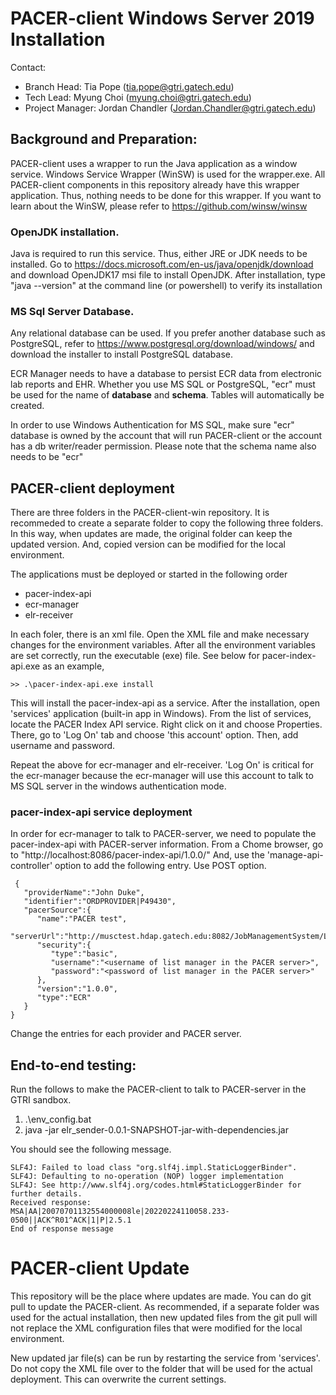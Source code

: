 # PACER-client Windows Server 2019 Installation

Contact:<br/>
* Branch Head: Tia Pope (tia.pope@gtri.gatech.edu)<br/>
* Tech Lead: Myung Choi (myung.choi@gtri.gatech.edu)<br/>
* Project Manager: Jordan Chandler (Jordan.Chandler@gtri.gatech.edu)

## Background and Preparation: 
PACER-client uses a wrapper to run the Java application as a window service. Windows Service Wrapper (WinSW) is used for the wrapper.exe. All PACER-client components in this repository already have this wrapper application. Thus, nothing needs to be done for this wrapper. If you want to learn about the WinSW, please refer to https://github.com/winsw/winsw

### OpenJDK installation.
Java is required to run this service. Thus, either JRE or JDK needs to be installed. Go to https://docs.microsoft.com/en-us/java/openjdk/download and download OpenJDK17 msi file to install OpenJDK. After installation, type "java --version" at the command line (or powershell) to verify its installation

### MS Sql Server Database.
Any relational database can be used. If you prefer another database such as PostgreSQL, refer to https://www.postgresql.org/download/windows/ and download the installer to install PostgreSQL database. 

ECR Manager needs to have a database to persist ECR data from electronic lab reports and EHR. Whether you use MS SQL or PostgreSQL, "ecr" must be used for the name of **database** and **schema**. Tables will automatically be created. 

In order to use Windows Authentication for MS SQL, make sure "ecr" database is owned by the account that will run PACER-client or the account has a db writer/reader permission. Please note that the schema name also needs to be "ecr"

## PACER-client deployment
There are three folders in the PACER-client-win repository. It is recommeded to create a separate folder to copy the following three folders. In this way, when updates are made, the original folder can keep the updated version. And, copied version can be modified for the local environment. 

The applications must be deployed or started in the following order
   - pacer-index-api
   - ecr-manager
   - elr-receiver

In each foler, there is an xml file. Open the XML file and make necessary changes for the environment variables. After all the environment variables are set correctly, run the executable (exe) file. See below for pacer-index-api.exe as an example,

```
>> .\pacer-index-api.exe install
```
This will install the pacer-index-api as a service. After the installation, open 'services' application (built-in app in Windows). From the list of services, locate the PACER Index API service. Right click on it and choose Properties. There, go to 'Log On' tab and choose 'this account' option. Then, add username and password.

Repeat the above for ecr-manager and elr-receiver. 'Log On' is critical for the ecr-manager because the ecr-manager will use this account to talk to MS SQL server in the windows authentication mode.

### pacer-index-api service deployment
In order for ecr-manager to talk to PACER-server, we need to populate the pacer-index-api with PACER-server information. From a Chome browser, go to "http://localhost:8086/pacer-index-api/1.0.0/" And, use the 'manage-api-controller' option to add the following entry. Use POST option. 

```
 {
   "providerName":"John Duke",
   "identifier":"ORDPROVIDER|P49430",
   "pacerSource":{
      "name":"PACER test",
      "serverUrl":"http://musctest.hdap.gatech.edu:8082/JobManagementSystem/List",
      "security":{
         "type":"basic",
         "username":"<username of list manager in the PACER server>",
         "password":"<password of list manager in the PACER server>"
      },
      "version":"1.0.0",
      "type":"ECR"
   }
}
```
Change the entries for each provider and PACER server.

## End-to-end testing:
Run the follows to make the PACER-client to talk to PACER-server in the GTRI sandbox.

1. .\env_config.bat
2. java -jar elr_sender-0.0.1-SNAPSHOT-jar-with-dependencies.jar

You should see the following message.

```
SLF4J: Failed to load class "org.slf4j.impl.StaticLoggerBinder".
SLF4J: Defaulting to no-operation (NOP) logger implementation
SLF4J: See http://www.slf4j.org/codes.html#StaticLoggerBinder for further details.
Received response:
MSA|AA|20070701132554000008le|20220224110058.233-0500||ACK^R01^ACK|1|P|2.5.1
End of response message
```

# PACER-client Update
This repository will be the place where updates are made. You can do git pull to update the PACER-client. As recommended, if a separate folder was used for the actual installation, then new updated files from the git pull will not replace the XML configuration files that were modified for the local environment. 

New updated jar file(s) can be run by restarting the service from 'services'. Do not copy the XML file over to the folder that will be used for the actual deployment. This can overwrite the current settings.
